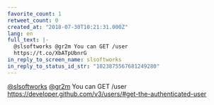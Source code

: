 ```yaml
---
favorite_count: 1
retweet_count: 0
created_at: "2018-07-30T10:21:31.000Z"
lang: en
full_text: |-
  @slsoftworks @gr2m You can GET /user
  https://t.co/XbATpUbnrG
in_reply_to_screen_name: slsoftworks
in_reply_to_status_id_str: "1023875567681249280"
---
```


[@slsoftworks](https://twitter.com/slsoftworks)
[@gr2m](https://twitter.com/gr2m) You can GET /user
<https://developer.github.com/v3/users/#get-the-authenticated-user>

